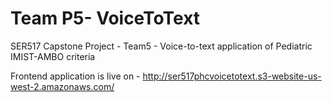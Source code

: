 # Team P5- VoiceToText
SER517 Capstone Project - Team5 - Voice-to-text application of Pediatric IMIST-AMBO criteria 

Frontend application is live on - http://ser517phcvoicetotext.s3-website-us-west-2.amazonaws.com/

